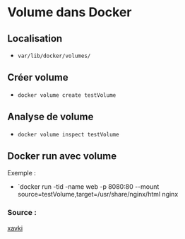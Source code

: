 # Volume dans Docker 

## Localisation 

- `var/lib/docker/volumes/`

## Créer volume

- `docker volume create testVolume`

## Analyse de volume

- `docker volume inspect testVolume`

## Docker run avec volume 

Exemple :

- `docker run -tid -name web -p 8080:80 --mount source=testVolume,target=/usr/share/nginx/html nginx

### Source :

[xavki](https://www.youtube.com/watch?v=fNxHtOJsWSc)
